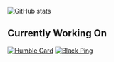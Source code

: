 ![GitHub stats](https://github-readme-stats.vercel.app/api?username=locmai&theme=graywhite&show_icons=true)

## Currently Working On

[![Humble Card](https://github-readme-stats.vercel.app/api/pin/?username=locmai&repo=humble&theme=graywhite)](https://github.com/locmai/humble) [![Black Ping](https://github-readme-stats.vercel.app/api/pin/?username=locmai&repo=blackping&theme=graywhite)](https://github.com/locmai/blackping)